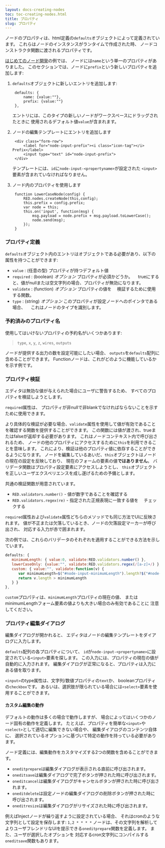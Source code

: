 ```yaml
---
layout: docs-creating-nodes
toc: toc-creating-nodes.html
title: プロパティ
slug: プロパティ
---
```


ノードのプロパティは、html定義の`defaults`オブジェクトによって定義されています。
これらはノードのインスタンスがランタイムで作成された時、
ノードコンストラクタ関数に渡されるプロパティです。

[はじめてのノード開発](first-node)の例では、
ノードには`name`という単一のプロパティがありました。
このセクションでは、ノードに`prefix`という新しいプロパティを追加します:

1. `defaults`オブジェクトに新しいエントリを追加します:

        defaults: {
            name: {value:""},
            prefix: {value:""}
        },

   エントリには、このタイプの新しいノードがワークスペースにドラッグされたときに
   使用されるデフォルト値`value`が含まれます。

2. ノードの編集テンプレートにエントリを追加します

        <div class="form-row">
            <label for="node-input-prefix"><i class="icon-tag"></i> Prefix</label>
            <input type="text" id="node-input-prefix">
        </div>

    テンプレートには、`id`に`node-input-<propertyname>`が設定された
    `<input>`要素が含まれていなければなりません。

3. ノード内のプロパティを使用します

        function LowerCaseNode(config) {
            RED.nodes.createNode(this,config);
            this.prefix = config.prefix;
            var node = this;
            this.on('input', function(msg) {
                msg.payload = node.prefix + msg.payload.toLowerCase();
                node.send(msg);
            });
        }

### プロパティ定義

`defaults`オブジェクト内のエントリはオブジェクトである必要があり、以下の属性を持つことができます:

- `value` : (任意の型) プロパティが持つデフォルト値
- `required` : (boolean) *オプション* プロパティが必須かどうか。
　trueにすると、値がnullまたは空文字列の場合、プロパティが無効になります。
- `validate` : (function) *オプション* プロパティの値を
　検証するために使用する関数。
- `type` : (string) *オプション* このプロパティが設定ノードへのポインタである場合、
　これはノードのタイプを識別します。

### 予約済みのプロパティ名

使用してはいけないプロパティの予約名がいくつかあります:

> `type`, `x`, `y`, `z`, `wires`, `outputs`


ノードが提供する出力の数を設定可能にしたい場合、
`outputs`を`defaults`配列に含めることができます。
Functionノードは、これがどのように機能しているかを示す例です。

### プロパティ検証

エディタは無効な値が与えられた場合にユーザに警告するため、
すべてのプロパティを検証しようとします。

`required`属性は、
プロパティが非nullで非blankでなければならないことを示すために使用できます。

より具体的な検証が必要な場合、`validate`属性を使用して値が有効であることを確認する関数を提供することができます。
この関数には値が渡され、trueまたはfalseが返却する必要があります。
これはノードコンテキスト内で呼び出されるため、
ノードの他のプロパティにアクセスするために`this`を利用できることを意味します。
これにより、検証は他のプロパティ値に依存することができるようになります。
ノードを編集しているあいだ、`this`オブジェクトはノードの現在の設定を反映しており、
現在のフォームの要素の値**ではありません**。
バリデータ関数はプロパティ設定要素にアクセスしようとし、
`this`オブジェクトを正しいユーザエクスペリエンスを成し遂げるための予備とします。

共通の検証関数が用意されています。

 - `RED.validators.number()` - 値が数字であることを確認する
 - `RED.validators.regex(re)` - 指定された正規表現に一致する値を
 　チェックする

`required`属性および`validate`属性どちらのメソッドでも同じ方法でUIに反映されます。
値が不正または欠落しているとき、ノードの欠落設定マーカーが呼び出され、
対応する入力が赤で囲まれます。


次の例では、これらのバリデータのそれぞれを適用することができる方法を示しています。

```javascript
defaults: {
   minimumLength: { value:0, validate:RED.validators.number() },
   lowerCaseOnly: {value:"", validate:RED.validators.regex(/[a-z]+/) },
   custom: { value:"", validate:function(v) {
      var minimumLength=$("#node-input-minimumLength").length?$("#node-input-minimumLength").val():this.minimumLength;
      return v.length > minimumLength
   } }
},
```

`custom`プロパティは、`minimumLength`プロパティの現在の値、
またはminimumLengthフォーム要素の値よりも大きい場合のみ有効であることに
注意してください。

### プロパティ編集ダイアログ

編集ダイアログが開かれると、
エディタはノードの編集テンプレートをダイアログに入力します。

`defaults`配列の各プロパティについて、
`id`が`node-input-<propertyname>`に設定されている`<input>`要素を探します。
この入力には、プロパティの現在の値が自動的に入力されます。
編集ダイアログが正常になると、プロパティは入力にある値を取ります。

`<input>`のtype属性は、文字列/数値プロパティの`text`か、
booleanプロパティの`checkbox`です。
あるいは、選択肢が限られている場合には`<select>`要素を使用することができます。

#### カスタム編集の動作

デフォルトの動作は多くの場合で動作しますが、
場合によってはいくつかのノード固有の動作を定義します。
たとえば、プロパティを簡単な`<input>`や`<select>`として適切に編集できない場合や、
編集ダイアログのコンテンツ自体に、
選択されているオプションに基づいて特定の動作を持っている必要があります。

ノード定義には、編集動作をカスタマイズする2つの関数を含めることができます。

 - `oneditprepare`は編集ダイアログが表示される直前に呼び出されます。
 - `oneditsave`は編集ダイアログで完了ボタンが押された時に呼び出されます。
 - `oneditcancel`は編集ダイアログがキャンセルボタンが押された時に呼び出されます。
 - `oneditdelete`は設定ノードの編集ダイアログの削除ボタンが押された時に
   呼び出されます。
 - `oneditresize`は編集ダイアログがリサイズされた時に呼び出されます。

例えばInjectノードが繰り返すように設定されている場合、
それはcronのような文字列として設定を保存します: `1,2 * * * *`
ノードは、その文字列を解析してよりユーザフレンドリなUIを提示できる`oneditprepare`関数を定義します。
また、ユーザが選択したオプションを
対応するcron文字列にコンパイルする`oneditsave`関数もあります。
